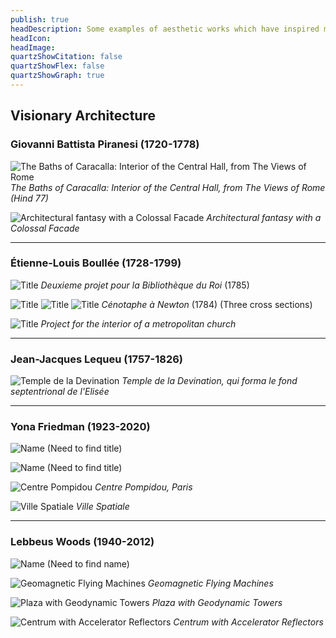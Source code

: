 ```yaml
---
publish: true
headDescription: Some examples of aesthetic works which have inspired me.
headIcon: 
headImage: 
quartzShowCitation: false
quartzShowFlex: false
quartzShowGraph: true
---
```


## Visionary Architecture

### Giovanni Battista Piranesi (1720-1778)

![The Baths of Caracalla: Interior of the Central Hall, from The Views of Rome](https://arweave.net/MALjimE4g6_dO_DOWwbA_LOPOCNQkjI2v2aL3oYuG3w)
_The Baths of Caracalla: Interior of the Central Hall, from The Views of Rome (Hind 77)_

![Architectural fantasy with a Colossal Facade](https://arweave.net/vBh_-rAAkUmfGUU-SvlHJ-LY0ay7pgPStNK1cH6hQ5w)
_Architectural fantasy with a Colossal Facade_

---

### Étienne-Louis Boullée (1728-1799)

![Title](https://arweave.net/_ypE5xrwYzXHIPU1oKU27cN6wmjdeN5ALHAaS9iiync)
*Deuxieme projet pour la Bibliothèque du Roi* (1785)

![Title](https://arweave.net/pK2TLr4rQ1RS9n_VtTEbwKqpMtU6T0NVtYBaYSDx-cA)
![Title](https://arweave.net/RmLuXuYyBPjLm9TR4JBIOElUWg64KKwkx7hOWFMUfEk)
![Title](https://arweave.net/RI2dB4CvpDq5ovtCXvXEEmZoFjeo1Xm3RBFMG4RQE0U)
*Cénotaphe à Newton* (1784) (Three cross sections)

![Title](https://arweave.net/D4XAFP1LBKEipGrQ5AAwhM53sZFODcnQjdnjdavhHww)
_Project for the interior of a metropolitan church_

---
### Jean-Jacques Lequeu (1757-1826)

![Temple de la Devination](https://arweave.net/wnrFvhDJgegQvb8MaEm42AdbZkihNbZzucxudN0qQpk)
_Temple de la Devination, qui forma le fond septentrional de l'Elisée_

---
### Yona Friedman (1923-2020)

![Name](https://arweave.net/HHGpbsCKouFGY9tVvS9EZXeWfrtNbHKq55PeInRQVV8)
(Need to find title)

![Name](https://arweave.net/ivizhXip5X2_aQg3F09ad1n9Y1-U2HhTVWqoAwtnJXQ)
(Need to find title)

![Centre Pompidou](https://arweave.net/S0VlKvYLL19oWpWrz_aRIsMz-2pZFm1dJebUPf88Fto)
_Centre Pompidou, Paris_

![Ville Spatiale](https://arweave.net/Z0vWFtpuUmMjsgJ_YPb1q0beuLFSi5lKyyapV92vBmg)
_Ville Spatiale_

---
### Lebbeus Woods (1940-2012)

![Name](https://arweave.net/FLp8JdHBM9N8su0BxdY_v2Yqw5h5oupwM7nT03_HTuw)
(Need to find name)

![Geomagnetic Flying Machines](https://arweave.net/-iXNEDmGy66PxCdqXHxSoI4Vhf4c1rhprWCdI0W4wpw)
_Geomagnetic Flying Machines_

![Plaza with Geodynamic Towers](https://arweave.net/4Xo2ygMQ2Vne6CGngqBHGk-iS0YGOCsC6CHHzLwVLZs)
_Plaza with Geodynamic Towers_

![Centrum with Accelerator Reflectors](https://arweave.net/j2AEMjA3LhMzG3PzTmM6FObT8SJbxsxpqpPoesUOs6k)
_Centrum with Accelerator Reflectors_
